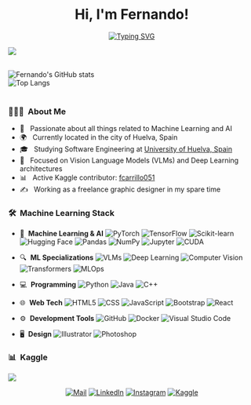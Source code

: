 <h1 align="center"><b>Hi, I'm Fernando!</b></h1>
<p align="center">
 <a href="https://git.io/typing-svg"><img src="https://readme-typing-svg.demolab.com?font=Poppins&pause=1000&color=94E2D5&center=true&vCenter=true&width=435&lines=Machine+Learning+Engineer;Vision+Language+Models;Deep+Learning+Enthusiast" alt="Typing SVG" /></a>
</p>
	
<img src="https://user-images.githubusercontent.com/73097560/115834477-dbab4500-a447-11eb-908a-139a6edaec5c.gif">
<br><br>
	
![Fernando's GitHub stats](https://github-readme-stats.vercel.app/api?username=cgarciafernando&show_icons=true&theme=catppuccin_mocha&hide_border=true)
<br>
![Top Langs](https://github-readme-stats.vercel.app/api/top-langs/?username=cgarciafernando&theme=catppuccin_mocha&hide_border=true)
<br>
<br>
	
<h3> 👨🏻‍💻 &nbsp;About Me </h3>

- 🤖 &nbsp; Passionate about all things related to Machine Learning and AI
- 🌍 &nbsp; Currently located in the city of Huelva, Spain
- 🎓 &nbsp; Studying Software Engineering at <a href='https://www.uhu.es/'>University of Huelva, Spain</a>
- 🧠 &nbsp; Focused on Vision Language Models (VLMs) and Deep Learning architectures
- 📊 &nbsp; Active Kaggle contributor: <a href='https://www.kaggle.com/fcarrillo051'>fcarrillo051</a>
- ✍️ &nbsp; Working as a freelance graphic designer in my spare time

<h3> 🛠 &nbsp;Machine Learning Stack</h3>

- 🤖 &nbsp;**Machine Learning & AI**
  ![PyTorch](https://img.shields.io/badge/-PyTorch-333333?style=flat&logo=pytorch)
  ![TensorFlow](https://img.shields.io/badge/-TensorFlow-333333?style=flat&logo=tensorflow)
  ![Scikit-learn](https://img.shields.io/badge/-ScikitLearn-333333?style=flat&logo=scikit-learn)
  ![Hugging Face](https://img.shields.io/badge/-HuggingFace-333333?style=flat&logo=huggingface)
  ![Pandas](https://img.shields.io/badge/-Pandas-333333?style=flat&logo=pandas)
  ![NumPy](https://img.shields.io/badge/-NumPy-333333?style=flat&logo=numpy)
  ![Jupyter](https://img.shields.io/badge/-Jupyter-333333?style=flat&logo=jupyter)
  ![CUDA](https://img.shields.io/badge/-CUDA-333333?style=flat&logo=nvidia)

- 🔍 &nbsp;**ML Specializations**
  ![VLMs](https://img.shields.io/badge/-VLMs-333333?style=flat&logo=opencv)
  ![Deep Learning](https://img.shields.io/badge/-Deep_Learning-333333?style=flat&logo=brain)
  ![Computer Vision](https://img.shields.io/badge/-Computer_Vision-333333?style=flat&logo=opencv)
  ![Transformers](https://img.shields.io/badge/-Transformers-333333?style=flat&logo=huggingface)
  ![MLOps](https://img.shields.io/badge/-MLOps-333333?style=flat&logo=kubernetes)

- 💻 &nbsp;**Programming**
  ![Python](https://img.shields.io/badge/-Python-333333?style=flat&logo=python)
  ![Java](https://img.shields.io/badge/-Java-333333?style=flat&logo=Java&logoColor=007396)
  ![C++](https://img.shields.io/badge/-C++-333333?style=flat&logo=C%2B%2B&logoColor=00599C)

- 🌐 &nbsp;**Web Tech**
  ![HTML5](https://img.shields.io/badge/-HTML5-333333?style=flat&logo=HTML5)
  ![CSS](https://img.shields.io/badge/-CSS-333333?style=flat&logo=CSS3&logoColor=1572B6)
  ![JavaScript](https://img.shields.io/badge/-JavaScript-333333?style=flat&logo=javascript)
  ![Bootstrap](https://img.shields.io/badge/-Bootstrap-333333?style=flat&logo=bootstrap&logoColor=563D7C)
  ![React](https://img.shields.io/badge/-React-333333?style=flat&logo=react&logoColor=38BDAE)

- ⚙️ &nbsp;**Development Tools**
  ![GitHub](https://img.shields.io/badge/-GitHub-333333?style=flat&logo=github)
  ![Docker](https://img.shields.io/badge/-Docker-333333?style=flat&logo=docker)
  ![Visual Studio Code](https://img.shields.io/badge/-Visual%20Studio%20Code-333333?style=flat&logo=visual-studio-code&logoColor=007ACC)

- 🖥 &nbsp;**Design**
  ![Illustrator](https://img.shields.io/badge/-Illustrator-333333?style=flat&logo=adobe-illustrator)
  ![Photoshop](https://img.shields.io/badge/-Photoshop-333333?style=flat&logo=adobe-photoshop)

<h3> 📊 &nbsp;Kaggle</h3>

<a href="https://www.kaggle.com/fcarrillo051">
  <img src="https://img.shields.io/badge/Kaggle-Contributor-blue?style=flat&logo=kaggle" />
</a>
	
<p align="center">
<a href='mailto:cgarciafernando@outlook.com' target="_blank"><img alt='Mail' src='https://img.shields.io/badge/Gmail-100000?style=flat-square&logo=Gmail&logoColor=1a1b27&labelColor=94E2D5&color=1a1b27'/></a>
<a href='https://www.linkedin.com/in/fernando-carrillo-garc%C3%ADa/' target="_blank"><img alt='LinkedIn' src='https://img.shields.io/badge/LinkedIn-100000?style=flat-square&logo=LinkedIn&logoColor=1a1b27&labelColor=94E2D5&color=1a1b27'/></a>
<a href='https://www.instagram.com/c.fernando.g/' target="_blank"><img alt='Instagram' src='https://img.shields.io/badge/Instagram-100000?style=flat-square&logo=Instagram&logoColor=1a1b27&labelColor=94E2D5&color=1a1b27'/></a>
<a href='https://www.kaggle.com/fcarrillo051' target="_blank"><img alt='Kaggle' src='https://img.shields.io/badge/Kaggle-100000?style=flat-square&logo=Kaggle&logoColor=1a1b27&labelColor=94E2D5&color=1a1b27'/></a>
</p>
